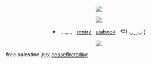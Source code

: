 <p align="center">
<img src="https://64.media.tumblr.com/c8a526776ed6383bf0b59eb7c145d6a6/d10f59c485b83a1a-83/s540x810/0f7aa1a81f5c0d4b8c2c43df19926d063cf6a2e9.pnj">

<p align="center">
<img src="https://64.media.tumblr.com/060a7db9f2783ae1d599590d5494b2ed/d10f59c485b83a1a-df/s400x600/87d7387fbfafb6dce917c69544dc24e8d0f8c817.gifv">

<p align="center"

✦　︵︵　[rentry](https://rentry.co/suasilly) ‧ [atabook](https://narancia.atabook.org)　♡( ◡‿◡ )
</p>

<p align="center">
<img src="https://64.media.tumblr.com/1ab01108268c3fe5c4fbb033b3ca9cea/d10f59c485b83a1a-b0/s640x960/4e038058b26f05db2c24ff68c4347bf1d50bd9b9.pnj">

free palestine 🇵🇸
[ceasefiretoday](https://ceasefiretoday.com/)


<!--
**Iuminescent/Iuminescent** is a ✨ _special_ ✨ repository because its `README.md` (this file) appears on your GitHub profile.

Here are some ideas to get you started:

- 🔭 I’m currently working on ...
- 🌱 I’m currently learning ...
- 👯 I’m looking to collaborate on ...
- 🤔 I’m looking for help with ...
- 💬 Ask me about ...
- 📫 How to reach me: ...
- 😄 Pronouns: ...
- ⚡ Fun fact: ...
-->
